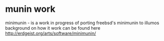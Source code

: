 # munin work

minimunin - is a work in progress of porting freebsd's minimunin to illumos
background on how it work can be found here http://erdgeist.org/arts/software/minimunin/



